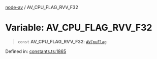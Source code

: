 [node-av](../globals.md) / AV\_CPU\_FLAG\_RVV\_F32

# Variable: AV\_CPU\_FLAG\_RVV\_F32

> `const` **AV\_CPU\_FLAG\_RVV\_F32**: [`AVCpuFlag`](../type-aliases/AVCpuFlag.md)

Defined in: [constants.ts:1865](https://github.com/seydx/av/blob/f8631fc881b394300b1479f511d55cf1c370a87f/src/constants/constants.ts#L1865)
